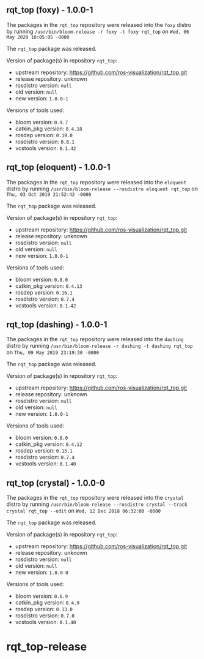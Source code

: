 ## rqt_top (foxy) - 1.0.0-1

The packages in the `rqt_top` repository were released into the `foxy` distro by running `/usr/bin/bloom-release -r foxy -t foxy rqt_top` on `Wed, 06 May 2020 18:05:05 -0000`

The `rqt_top` package was released.

Version of package(s) in repository `rqt_top`:

- upstream repository: https://github.com/ros-visualization/rqt_top.git
- release repository: unknown
- rosdistro version: `null`
- old version: `null`
- new version: `1.0.0-1`

Versions of tools used:

- bloom version: `0.9.7`
- catkin_pkg version: `0.4.18`
- rosdep version: `0.19.0`
- rosdistro version: `0.8.1`
- vcstools version: `0.1.42`


## rqt_top (eloquent) - 1.0.0-1

The packages in the `rqt_top` repository were released into the `eloquent` distro by running `/usr/bin/bloom-release --rosdistro eloquent rqt_top` on `Thu, 03 Oct 2019 21:52:42 -0000`

The `rqt_top` package was released.

Version of package(s) in repository `rqt_top`:

- upstream repository: https://github.com/ros-visualization/rqt_top.git
- release repository: unknown
- rosdistro version: `null`
- old version: `null`
- new version: `1.0.0-1`

Versions of tools used:

- bloom version: `0.8.0`
- catkin_pkg version: `0.4.13`
- rosdep version: `0.16.1`
- rosdistro version: `0.7.4`
- vcstools version: `0.1.42`


## rqt_top (dashing) - 1.0.0-1

The packages in the `rqt_top` repository were released into the `dashing` distro by running `/usr/bin/bloom-release -r dashing -t dashing rqt_top` on `Thu, 09 May 2019 23:19:30 -0000`

The `rqt_top` package was released.

Version of package(s) in repository `rqt_top`:

- upstream repository: https://github.com/ros-visualization/rqt_top.git
- release repository: unknown
- rosdistro version: `null`
- old version: `null`
- new version: `1.0.0-1`

Versions of tools used:

- bloom version: `0.8.0`
- catkin_pkg version: `0.4.12`
- rosdep version: `0.15.1`
- rosdistro version: `0.7.4`
- vcstools version: `0.1.40`


## rqt_top (crystal) - 1.0.0-0

The packages in the `rqt_top` repository were released into the `crystal` distro by running `/usr/bin/bloom-release --rosdistro crystal --track crystal rqt_top --edit` on `Wed, 12 Dec 2018 06:32:00 -0000`

The `rqt_top` package was released.

Version of package(s) in repository `rqt_top`:

- upstream repository: https://github.com/ros-visualization/rqt_top.git
- release repository: unknown
- rosdistro version: `null`
- old version: `null`
- new version: `1.0.0-0`

Versions of tools used:

- bloom version: `0.6.9`
- catkin_pkg version: `0.4.9`
- rosdep version: `0.13.0`
- rosdistro version: `0.7.0`
- vcstools version: `0.1.40`


# rqt_top-release